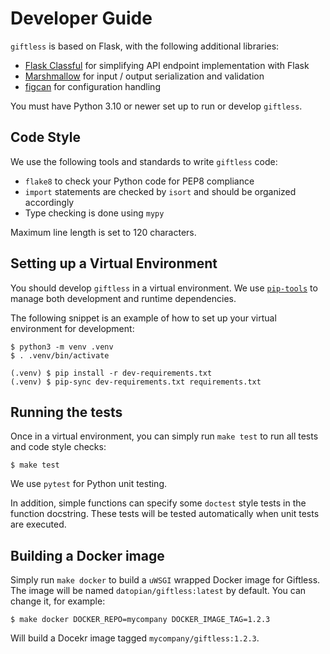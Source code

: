 Developer Guide
===============
`giftless` is based on Flask, with the following additional libraries:

* [Flask Classful](http://flask-classful.teracy.org/) for simplifying API
endpoint implementation with Flask
* [Marshmallow](https://marshmallow.readthedocs.io/en/stable/) for
input / output serialization and validation
* [figcan](https://github.com/shoppimon/figcan) for configuration handling

You must have Python 3.10 or newer set up to run or develop `giftless`.

## Code Style
We use the following tools and standards to write `giftless` code:
* `flake8` to check your Python code for PEP8 compliance
* `import` statements are checked by `isort` and should be organized
accordingly
* Type checking is done using `mypy`

Maximum line length is set to 120 characters.

## Setting up a Virtual Environment
You should develop `giftless` in a virtual environment. We use [`pip-tools`][1]
to manage both development and runtime dependencies.

The following snippet is an example of how to set up your virtual environment
for development:

    $ python3 -m venv .venv
    $ . .venv/bin/activate

    (.venv) $ pip install -r dev-requirements.txt
    (.venv) $ pip-sync dev-requirements.txt requirements.txt

## Running the tests
Once in a virtual environment, you can simply run `make test` to run all tests
and code style checks:

    $ make test

We use `pytest` for Python unit testing.

In addition, simple functions can specify some `doctest` style tests in the
function docstring. These tests will be tested automatically when unit tests
are executed.

## Building a Docker image
Simply run `make docker` to build a `uWSGI` wrapped Docker image for Giftless.
The image will be named `datopian/giftless:latest` by default. You can change
it, for example:

    $ make docker DOCKER_REPO=mycompany DOCKER_IMAGE_TAG=1.2.3

Will build a Docekr image tagged `mycompany/giftless:1.2.3`.

[1]: https://github.com/jazzband/pip-tools
